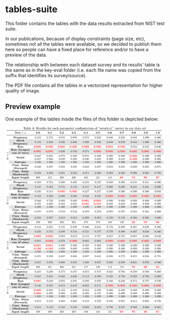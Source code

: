 # tables-suite

This folder contains the tables with the data results extracted from NIST test suite.

In our publications, because of display constraints (page size, etc), sometimes not all the tables were available, so we decided to publish them here so people can have a fixed place for reference and/or to have a preview of the data.

The relationship with between each dataset survey and its results' table is the same as in the key-eval folder (i.e. each file name was copied from the suffix that identifies its survey/source).

The PDF file contains all the tables in a vectorized representation for higher quality of image.

## Preview example

One example of the tables inside the files of this folder is depicted below:

![estatica1](./estatica1.jpg "Example table")